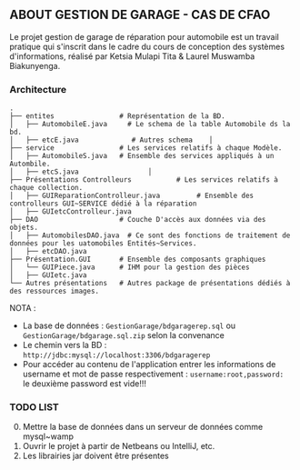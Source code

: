 ## ABOUT GESTION DE GARAGE - CAS DE CFAO
Le projet gestion de garage de réparation pour automobile est un travail pratique qui s'inscrit dans le cadre du cours de conception des systèmes d'informations, réalisé par Ketsia Mulapi Tita & Laurel Muswamba Biakunyenga.

### Architecture 
    .
    ├── entites                # Représentation de la BD.
    │   ├── AutomobileE.java     # Le schema de la table Automobile ds la bd.
    │   ├── etcE.java             # Autres schema    │
    ├── service                # Les services relatifs à chaque Modèle.
    │   ├── AutomobileS.java   # Ensemble des services appliqués à un Autombile.
    │   ├── etcS.java                 │
    ├── Présentations Controlleurs           # Les services relatifs à chaque collection.
    │   ├── GUIReparationControlleur.java         # Ensemble des controlleurs GUI~SERVICE dédié à la réparation
    │   ├── GUIetcControlleur.java            
    ├── DAO                    # Couche D'accès aux données via des objets.
    │   ├── AutomobilesDAO.java  # Ce sont des fonctions de traitement de données pour les uatomobiles Entités~Services.
    │   ├── etcDAO.java
    ├── Présentation.GUI       # Ensemble des composants graphiques
    │   └── GUIPiece.java      # IHM pour la gestion des pièces 
    │   ├── GUIetc.java
    └── Autres présentations   # Autres package de présentations dédiés à des ressources images.

NOTA :
*	La base de données : ```GestionGarage/bdgaragerep.sql```  ou ```GestionGarage/bdgarage.sql.zip``` selon la convenance
*	Le chemin vers la BD : ```http://jdbc:mysql://localhost:3306/bdgaragerep```
*	Pour accéder au contenu de l'application entrer les informations de username et mot de passe respectivement : ```username:root,password: ``` le deuxième password est vide!!!

### TODO LIST

0. Mettre la base de données dans un serveur de données comme mysql~wamp
1. Ouvrir le projet à partir de Netbeans ou IntelliJ, etc.
2. Les librairies jar doivent être présentes
